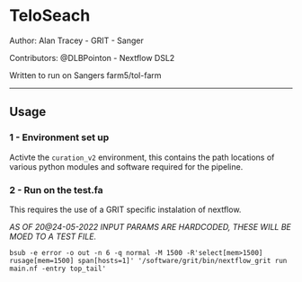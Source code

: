 # TeloSeach

Author: Alan Tracey - GRIT - Sanger

Contributors:
@DLBPointon - Nextflow DSL2

Written to run on Sangers farm5/tol-farm

---

## Usage

### 1 - Environment set up

Activte the `curation_v2` environment, this contains the path locations of various python modules and software required for the pipeline.

### 2 - Run on the test.fa

This requires the use of a GRIT specific instalation of nextflow.

*AS OF 20@24-05-2022 INPUT PARAMS ARE HARDCODED, THESE WILL BE MOED TO A TEST FILE.*

```
bsub -e error -o out -n 6 -q normal -M 1500 -R'select[mem>1500] rusage[mem=1500] span[hosts=1]' '/software/grit/bin/nextflow_grit run main.nf -entry top_tail'
```